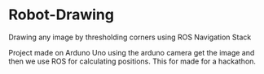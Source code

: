 # Robot-Drawing

Drawing any image by thresholding corners using ROS Navigation Stack 

Project made on Arduno Uno using the arduno camera get the image and then we use ROS for calculating positions. This for made for a hackathon.
